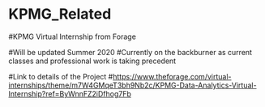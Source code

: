 # KPMG_Related


#KPMG Virtual Internship from Forage



#Will be updated Summer 2020
#Currently on the backburner as current classes and professional work is taking precedent 

#Link to details of the Project 
#https://www.theforage.com/virtual-internships/theme/m7W4GMqeT3bh9Nb2c/KPMG-Data-Analytics-Virtual-Internship?ref=ByWnnFZ2iDfhog7Fb
